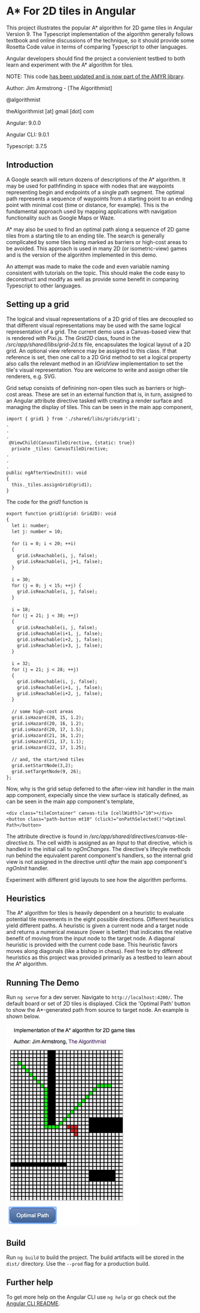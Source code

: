 # A* For 2D tiles in Angular

This project illustrates the popular A* algorithm for 2D game tiles in Angular Version 9.  The Typescript implementation of the algorithm generally follows textbook and online discussions of the technique, so it should provide some Rosetta Code value in terms of comparing Typescript to other languages.

Angular developers should find the project a convienient testbed to both learn and experiment with the A* algorithm for tiles.

NOTE:  This code [has been updated and is now part of the AMYR library](https://github.com/theAlgorithmist/AMYR).

Author:  Jim Armstrong - [The Algorithmist]

@algorithmist

theAlgorithmist [at] gmail [dot] com

Angular: 9.0.0

Angular CLI: 9.0.1

Typescript: 3.7.5

## Introduction

A Google search will return dozens of descriptions of the A* algorithm.  It may be used for pathfinding in space with nodes that are waypoints representing begin and endpoints of a single path segment.  The optimal path represents a sequence of waypoints from a starting point to an ending point with minimal cost (time or distance, for example).  This is the fundamental approach used by mapping applications with navigation functionality such as Google Maps or Waze.

A* may also be used to find an optimal path along a sequence of 2D game tiles from a starting tile to an ending tile.  The search is generally complicated by some tiles being marked as barriers or high-cost areas to be avoided.  This approach is used in many 2D (or isometric-view) games and is the version of the algorithm implemented in this demo.

An attempt was made to make the code and even variable naming consistent with tutorials on the topic.  This should make the code easy to deconstruct and modify as well as provide some benefit in comparing Typescript to other languages.

## Setting up a grid

The logical and visual representations of a 2D grid of tiles are decoupled so that different visual representations may be used with the same logical representation of a grid.  The current demo uses a Canvas-based view that is rendered with Pixi.js.  The _Grid2D_ class, found in the _/src/app/shared/libs/grid-2d.ts_ file, encapsulates the logical layout of a 2D grid.  An optional view reference may be assigned to this class.  If that reference is set, then one call to a 2D Grid method to set a logical property also calls the relevant method in an _IGridView_ implementation to set the tile's visual representation.  You are welcome to write and assign other tile renderers, e.g. SVG.

Grid setup consists of definining non-open tiles such as barriers or high-cost areas.  These are set in an external function that is, in turn, assigned to an Angular attribute directive tasked with creating a render surface and managing the display of tiles.  This can be seen in the main app component,

```
import { grid1 } from './shared/libs/grids/grid1';
.
.
.
 @ViewChild(CanvasTileDirective, {static: true})
  private _tiles: CanvasTileDirective;
.
.
.
public ngAfterViewInit(): void
{
  this._tiles.assignGrid(grid1);
}  
```

The code for the _grid1_ function is

```
export function grid1(grid: Grid2D): void
{
  let i: number;
  let j: number = 10;

  for (i = 0; i < 20; ++i)
  {
    grid.isReachable(i, j, false);
    grid.isReachable(i, j+1, false);
  }

  i = 30;
  for (j = 0; j < 15; ++j) {
    grid.isReachable(i, j, false);
  }

  i = 18;
  for (j = 21; j < 30; ++j)
  {
    grid.isReachable(i, j, false);
    grid.isReachable(i+1, j, false);
    grid.isReachable(i+2, j, false);
    grid.isReachable(i+3, j, false);
  }

  i = 32;
  for (j = 21; j < 28; ++j)
  {
    grid.isReachable(i, j, false);
    grid.isReachable(i+1, j, false);
    grid.isReachable(i+2, j, false);
  }

  // some high-cost areas
  grid.isHazard(20, 15, 1.2);
  grid.isHazard(20, 16, 1.2);
  grid.isHazard(20, 17, 1.5);
  grid.isHazard(21, 16, 1.2);
  grid.isHazard(21, 17, 1.1);
  grid.isHazard(22, 17, 1.25);

  // and, the start/end tiles
  grid.setStartNode(3,2);
  grid.setTargetNode(9, 26);
};
```

Now, why is the grid setup deferred to the after-view init handler in the main app component, expecially since the view surface is statically defined, as can be seen in the main app component's template,

```
<div class="tileContainer" canvas-tile [cellWidth]="10"></div>
<button class="path-button mt10" (click)="onPathSelected()">Optimal Path</button>
```

The attribute directive is found in _/src/app/shared/directives/canvas-tile-directive.ts_.  The cell width is assigned as an _Input_ to that directive, which is handled in the initial call to _ngOnChanges_.  The directive's lifecyle methods run behind the equivalent parent component's handlers, so the internal grid view is not assigned in the directive until *after* the main app component's _ngOnInit_ handler.

Experiment with different grid layouts to see how the algorithm performs.


## Heuristics

The A* algorithm for tiles is heavily dependent on a heuristic to evaluate potential tile movements in the eight possible directions.  Different heuristics yield different paths.  A heuristic is given a current node and a target node and returns a numerical measure (lower is better) that indicates the relative benefit of moving from the input node to the target node.  A diagonal heuristic is provided with the current code base.  This heuristic favors moves along diagonals (like a bishop in chess).  Feel free to try different heuristics as this project was provided primarily as a testbed to learn about the A* algorithm.


## Running The Demo

Run `ng serve` for a dev server. Navigate to `http://localhost:4200/`. The default board or set of 2D tiles is displayed.  Click the 'Optimal Path' button to show the A*-generated path from source to target node.  An example is shown below.

!['A* Path'](images/optimal.jpg)

## Build

Run `ng build` to build the project. The build artifacts will be stored in the `dist/` directory. Use the `--prod` flag for a production build.

## Further help

To get more help on the Angular CLI use `ng help` or go check out the [Angular CLI README](https://github.com/angular/angular-cli/blob/master/README.md).

